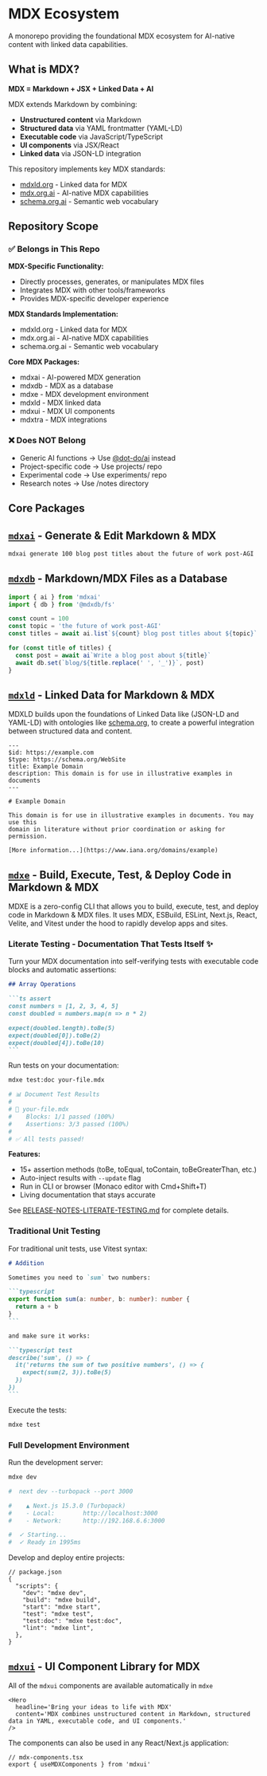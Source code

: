 # MDX Ecosystem

A monorepo providing the foundational MDX ecosystem for AI-native content with linked data capabilities.

## What is MDX?

**MDX = Markdown + JSX + Linked Data + AI**

MDX extends Markdown by combining:
- **Unstructured content** via Markdown
- **Structured data** via YAML frontmatter (YAML-LD)
- **Executable code** via JavaScript/TypeScript
- **UI components** via JSX/React
- **Linked data** via JSON-LD integration

This repository implements key MDX standards:
- [mdxld.org](https://mdxld.org) - Linked data for MDX
- [mdx.org.ai](https://mdx.org.ai) - AI-native MDX capabilities
- [schema.org.ai](https://schema.org.ai) - Semantic web vocabulary

## Repository Scope

### ✅ Belongs in This Repo

**MDX-Specific Functionality:**
- Directly processes, generates, or manipulates MDX files
- Integrates MDX with other tools/frameworks
- Provides MDX-specific developer experience

**MDX Standards Implementation:**
- mdxld.org - Linked data for MDX
- mdx.org.ai - AI-native MDX capabilities
- schema.org.ai - Semantic web vocabulary

**Core MDX Packages:**
- mdxai - AI-powered MDX generation
- mdxdb - MDX as a database
- mdxe - MDX development environment
- mdxld - MDX linked data
- mdxui - MDX UI components
- mdxtra - MDX integrations

### ❌ Does NOT Belong

- Generic AI functions → Use [@dot-do/ai](https://github.com/dot-do/ai) instead
- Project-specific code → Use projects/ repo
- Experimental code → Use experiments/ repo
- Research notes → Use /notes directory

## Core Packages

## [`mdxai`](./packages/mdxai) - Generate & Edit Markdown & MDX

```bash
mdxai generate 100 blog post titles about the future of work post-AGI
```

## [`mdxdb`](./packages/mdxdb) - Markdown/MDX Files as a Database

```ts
import { ai } from 'mdxai'
import { db } from '@mdxdb/fs'

const count = 100
const topic = 'the future of work post-AGI'
const titles = await ai.list`${count} blog post titles about ${topic}`

for (const title of titles) {
  const post = await ai`Write a blog post about ${title}`
  await db.set(`blog/${title.replace(' ', '_')}`, post)
}
```

## [`mdxld`](./packages/mdxld) - Linked Data for Markdown & MDX

MDXLD builds upon the foundations of Linked Data like (JSON-LD and YAML-LD) with ontologies like [schema.org](https://schema.org), to create a powerful integration between structured data and content.

```mdx
---
$id: https://example.com
$type: https://schema.org/WebSite
title: Example Domain
description: This domain is for use in illustrative examples in documents
---

# Example Domain

This domain is for use in illustrative examples in documents. You may use this
domain in literature without prior coordination or asking for permission.

[More information...](https://www.iana.org/domains/example)
```

## [`mdxe`](./packages/mdxe) - Build, Execute, Test, & Deploy Code in Markdown & MDX

MDXE is a zero-config CLI that allows you to build, execute, test, and deploy code in Markdown & MDX files. It uses MDX, ESBuild, ESLint, Next.js, React, Velite, and Vitest under the hood to rapidly develop apps and sites.

### Literate Testing - Documentation That Tests Itself ✨

Turn your MDX documentation into self-verifying tests with executable code blocks and automatic assertions:

````markdown
## Array Operations

```ts assert
const numbers = [1, 2, 3, 4, 5]
const doubled = numbers.map(n => n * 2)

expect(doubled.length).toBe(5)
expect(doubled[0]).toBe(2)
expect(doubled[4]).toBe(10)
```
````

Run tests on your documentation:

```bash
mdxe test:doc your-file.mdx

# 📊 Document Test Results
#
# 📄 your-file.mdx
#    Blocks: 1/1 passed (100%)
#    Assertions: 3/3 passed (100%)
#
# ✅ All tests passed!
```

**Features:**
- 15+ assertion methods (toBe, toEqual, toContain, toBeGreaterThan, etc.)
- Auto-inject results with `--update` flag
- Run in CLI or browser (Monaco editor with Cmd+Shift+T)
- Living documentation that stays accurate

See [RELEASE-NOTES-LITERATE-TESTING.md](./RELEASE-NOTES-LITERATE-TESTING.md) for complete details.

### Traditional Unit Testing

For traditional unit tests, use Vitest syntax:

````markdown
# Addition

Sometimes you need to `sum` two numbers:

```typescript
export function sum(a: number, b: number): number {
  return a + b
}
```

and make sure it works:

```typescript test
describe('sum', () => {
  it('returns the sum of two positive numbers', () => {
    expect(sum(2, 3)).toBe(5)
  })
})
```
````

Execute the tests:

```bash
mdxe test
```

### Full Development Environment

Run the development server:

```bash
mdxe dev

#  next dev --turbopack --port 3000

#    ▲ Next.js 15.3.0 (Turbopack)
#    - Local:        http://localhost:3000
#    - Network:      http://192.168.6.6:3000

#  ✓ Starting...
#  ✓ Ready in 1995ms
```

Develop and deploy entire projects:

```jsonc
// package.json
{
  "scripts": {
    "dev": "mdxe dev",
    "build": "mdxe build",
    "start": "mdxe start",
    "test": "mdxe test",
    "test:doc": "mdxe test:doc",
    "lint": "mdxe lint",
  },
}
```

## [`mdxui`](./packages/mdxui) - UI Component Library for MDX

All of the `mdxui` components are available automatically in `mdxe`

```mdx
<Hero
  headline='Bring your ideas to life with MDX'
  content='MDX combines unstructured content in Markdown, structured data in YAML, executable code, and UI components.'
/>
```

The components can also be used in any React/Next.js application:

```tsx
// mdx-components.tsx
export { useMDXComponents } from 'mdxui'
```

